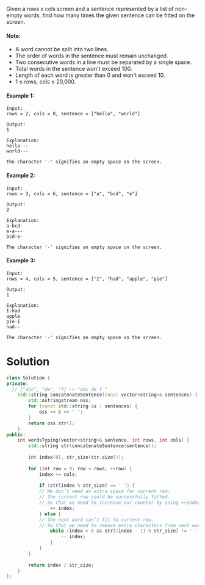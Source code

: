 Given a rows x cols screen and a sentence represented by a list of non-empty words, find how many times the given sentence can be fitted on the screen.

#### Note:

* A word cannot be split into two lines.
* The order of words in the sentence must remain unchanged.
* Two consecutive words in a line must be separated by a single space.
* Total words in the sentence won't exceed 100.
* Length of each word is greater than 0 and won't exceed 10.
* 1 ≤ rows, cols ≤ 20,000.

#### Example 1:

```
Input:
rows = 2, cols = 8, sentence = ["hello", "world"]

Output: 
1

Explanation:
hello---
world---

The character '-' signifies an empty space on the screen.
```

#### Example 2:

```
Input:
rows = 3, cols = 6, sentence = ["a", "bcd", "e"]

Output: 
2

Explanation:
a-bcd- 
e-a---
bcd-e-

The character '-' signifies an empty space on the screen.
```

#### Example 3:

```
Input:
rows = 4, cols = 5, sentence = ["I", "had", "apple", "pie"]

Output: 
1

Explanation:
I-had
apple
pie-I
had--

The character '-' signifies an empty space on the screen.
```

# Solution



```cpp
class Solution {
private:
  // ["abc", "de", "f] -> "abc de f " 
    std::string concatenateSentence(const vector<string>& sentences) {
        std::ostringstream oss;
        for (const std::string &s : sentences) {
            oss << s << ' ';
        }
        return oss.str();
    }
public:
    int wordsTyping(vector<string>& sentence, int rows, int cols) {
        std::string str(concatenateSentence(sentence));
        
        int index(0), str_size(str.size());
        
        for (int row = 0; row < rows; ++row) {
            index += cols;
            
            if (str[index % str_size] == ' ') {
            // We don’t need an extra space for current row. 
            // The current row could be successfully fitted. 
            // So that we need to increase our counter by using ++index.
                ++ index;
            } else {
            // The next word can’t fit to current row. 
            // So that we need to remove extra characters from next word.
                while (index > 0 && str[(index - 1) % str_size] != ' ') {
                    -- index;
                }
            }
        }
        
        return index / str_size;
    }
};
```
